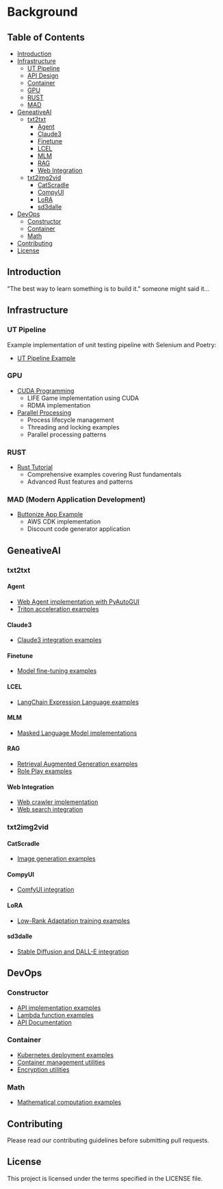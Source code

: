 # Background

## Table of Contents
- [Introduction](#introduction)
- [Infrastructure](#infrastructure)
  - [UT Pipeline](#ut-pipeline)
  - [API Design](#api-design)
  - [Container](#container)
  - [GPU](#gpu)
  - [RUST](#rust)
  - [MAD](#mad)
- [GeneativeAI](#geneativeai)
  - [txt2txt](#txt2txt)
    - [Agent](#agent)
    - [Claude3](#claude3)
    - [Finetune](#finetune)
    - [LCEL](#lcel)
    - [MLM](#mlm)
    - [RAG](#rag)
    - [Web Integration](#web-integration)
  - [txt2img2vid](#txt2img2vid)
    - [CatScradle](#catscradle)
    - [CompyUI](#compyui)
    - [LoRA](#lora)
    - [sd3dalle](#sd3dalle)
- [DevOps](#devops)
  - [Constructor](#constructor)
  - [Container](#container)
  - [Math](#math)
- [Contributing](#contributing)
- [License](#license)

## Introduction
"The best way to learn something is to build it." someone might said it...

## Infrastructure

### UT Pipeline
Example implementation of unit testing pipeline with Selenium and Poetry:
- [UT Pipeline Example](examples/ut_pipeline)

### GPU
- [CUDA Programming](examples/GPU/CUDA)
  - LIFE Game implementation using CUDA
  - RDMA implementation
- [Parallel Processing](examples/GPU/parallel_processing)
  - Process lifecycle management
  - Threading and locking examples
  - Parallel processing patterns

### RUST
- [Rust Tutorial](examples/RUST/rust_tutorial)
  - Comprehensive examples covering Rust fundamentals
  - Advanced Rust features and patterns

### MAD (Modern Application Development)
- [Buttonize App Example](examples/MAD/my-buttonize-app)
  - AWS CDK implementation
  - Discount code generator application

## GeneativeAI

### txt2txt

#### Agent
- [Web Agent implementation with PyAutoGUI](examples/txt2txt/Agent/webAgent)
- [Triton acceleration examples](examples/txt2txt/Agent/AgentWeb/tritonSample.py)

#### Claude3
- [Claude3 integration examples](examples/txt2txt/Claude3)

#### Finetune
- [Model fine-tuning examples](examples/txt2txt/Finetune)

#### LCEL
- [LangChain Expression Language examples](examples/txt2txt/LCEL)

#### MLM
- [Masked Language Model implementations](examples/txt2txt/MLM)

#### RAG
- [Retrieval Augmented Generation examples](examples/txt2txt/RAG)
- [Role Play examples](examples/txt2txt/rolePlay)

#### Web Integration
- [Web crawler implementation](examples/txt2txt/webCrawler)
- [Web search integration](examples/txt2txt/webSearch)

### txt2img2vid

#### CatScradle
- [Image generation examples](examples/txt2img2vid/CatScradle)

#### CompyUI
- [ComfyUI integration](examples/txt2img2vid/CompyUI)

#### LoRA
- [Low-Rank Adaptation training examples](examples/txt2img2vid/LoRA)

#### sd3dalle
- [Stable Diffusion and DALL-E integration](examples/txt2img2vid/sd3dalle)

## DevOps

### Constructor
- [API implementation examples](examples/constructor/src)
- [Lambda function examples](examples/constructor/lambda)
- [API Documentation](examples/constructor/API.md)

### Container
- [Kubernetes deployment examples](examples/container/k8s)
- [Container management utilities](examples/container/depot)
- [Encryption utilities](examples/container/encrypt)

### Math
- [Mathematical computation examples](examples/math/math.ipynb)

## Contributing
Please read our contributing guidelines before submitting pull requests.

## License
This project is licensed under the terms specified in the LICENSE file.
